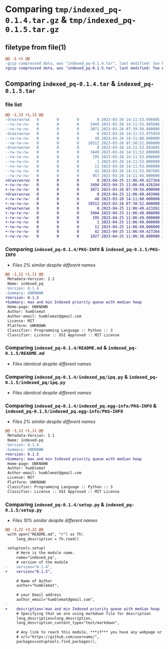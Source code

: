 # Comparing `tmp/indexed_pq-0.1.4.tar.gz` & `tmp/indexed_pq-0.1.5.tar.gz`

## filetype from file(1)

```diff
@@ -1 +1 @@
-gzip compressed data, was "indexed_pq-0.1.4.tar", last modified: Sun Mar 26 14:11:54 2023, max compression
+gzip compressed data, was "indexed_pq-0.1.5.tar", last modified: Tue Apr 25 11:06:49 2023, max compression
```

## Comparing `indexed_pq-0.1.4.tar` & `indexed_pq-0.1.5.tar`

### file list

```diff
@@ -1,13 +1,13 @@
-drwxrwxrwx   0        0        0        0 2023-03-26 14:11:53.996605 indexed_pq-0.1.4/
--rw-rw-rw-   0        0        0     3449 2023-03-26 14:11:53.995606 indexed_pq-0.1.4/PKG-INFO
--rw-rw-rw-   0        0        0     3071 2023-03-26 07:39:56.000000 indexed_pq-0.1.4/README.md
-drwxrwxrwx   0        0        0        0 2023-03-26 14:11:53.975959 indexed_pq-0.1.4/indexed_pq/
--rw-rw-rw-   0        0        0       48 2023-03-26 14:11:08.000000 indexed_pq-0.1.4/indexed_pq/__init__.py
--rw-rw-rw-   0        0        0    10512 2023-03-26 07:30:52.000000 indexed_pq-0.1.4/indexed_pq/ipq.py
-drwxrwxrwx   0        0        0        0 2023-03-26 14:11:53.993605 indexed_pq-0.1.4/indexed_pq.egg-info/
--rw-rw-rw-   0        0        0     3449 2023-03-26 14:11:53.000000 indexed_pq-0.1.4/indexed_pq.egg-info/PKG-INFO
--rw-rw-rw-   0        0        0      195 2023-03-26 14:11:53.000000 indexed_pq-0.1.4/indexed_pq.egg-info/SOURCES.txt
--rw-rw-rw-   0        0        0        1 2023-03-26 14:11:53.000000 indexed_pq-0.1.4/indexed_pq.egg-info/dependency_links.txt
--rw-rw-rw-   0        0        0       11 2023-03-26 14:11:53.000000 indexed_pq-0.1.4/indexed_pq.egg-info/top_level.txt
--rw-rw-rw-   0        0        0       42 2023-03-26 14:11:53.997605 indexed_pq-0.1.4/setup.cfg
--rw-rw-rw-   0        0        0      957 2023-03-26 14:11:45.000000 indexed_pq-0.1.4/setup.py
+drwxrwxrwx   0        0        0        0 2023-04-25 11:06:49.427264 indexed_pq-0.1.5/
+-rw-rw-rw-   0        0        0     3494 2023-04-25 11:06:49.426264 indexed_pq-0.1.5/PKG-INFO
+-rw-rw-rw-   0        0        0     3071 2023-03-26 07:39:56.000000 indexed_pq-0.1.5/README.md
+drwxrwxrwx   0        0        0        0 2023-04-25 11:06:49.403986 indexed_pq-0.1.5/indexed_pq/
+-rw-rw-rw-   0        0        0       48 2023-03-26 14:11:08.000000 indexed_pq-0.1.5/indexed_pq/__init__.py
+-rw-rw-rw-   0        0        0    10512 2023-03-26 07:30:52.000000 indexed_pq-0.1.5/indexed_pq/ipq.py
+drwxrwxrwx   0        0        0        0 2023-04-25 11:06:49.423261 indexed_pq-0.1.5/indexed_pq.egg-info/
+-rw-rw-rw-   0        0        0     3494 2023-04-25 11:06:49.000000 indexed_pq-0.1.5/indexed_pq.egg-info/PKG-INFO
+-rw-rw-rw-   0        0        0      195 2023-04-25 11:06:49.000000 indexed_pq-0.1.5/indexed_pq.egg-info/SOURCES.txt
+-rw-rw-rw-   0        0        0        1 2023-04-25 11:06:49.000000 indexed_pq-0.1.5/indexed_pq.egg-info/dependency_links.txt
+-rw-rw-rw-   0        0        0       11 2023-04-25 11:06:49.000000 indexed_pq-0.1.5/indexed_pq.egg-info/top_level.txt
+-rw-rw-rw-   0        0        0       42 2023-04-25 11:06:49.427264 indexed_pq-0.1.5/setup.cfg
+-rw-rw-rw-   0        0        0     1027 2023-04-25 11:06:38.000000 indexed_pq-0.1.5/setup.py
```

### Comparing `indexed_pq-0.1.4/PKG-INFO` & `indexed_pq-0.1.5/PKG-INFO`

 * *Files 2% similar despite different names*

```diff
@@ -1,11 +1,11 @@
 Metadata-Version: 2.1
 Name: indexed_pq
-Version: 0.1.4
-Summary: UNKNOWN
+Version: 0.1.5
+Summary: max and min Indexed priority queue with median heap 
 Home-page: UNKNOWN
 Author: humblemat
 Author-email: humblemat@gmail.com
 License: MIT
 Platform: UNKNOWN
 Classifier: Programming Language :: Python :: 3
 Classifier: License :: OSI Approved :: MIT License
```

### Comparing `indexed_pq-0.1.4/README.md` & `indexed_pq-0.1.5/README.md`

 * *Files identical despite different names*

### Comparing `indexed_pq-0.1.4/indexed_pq/ipq.py` & `indexed_pq-0.1.5/indexed_pq/ipq.py`

 * *Files identical despite different names*

### Comparing `indexed_pq-0.1.4/indexed_pq.egg-info/PKG-INFO` & `indexed_pq-0.1.5/indexed_pq.egg-info/PKG-INFO`

 * *Files 2% similar despite different names*

```diff
@@ -1,11 +1,11 @@
 Metadata-Version: 2.1
 Name: indexed-pq
-Version: 0.1.4
-Summary: UNKNOWN
+Version: 0.1.5
+Summary: max and min Indexed priority queue with median heap 
 Home-page: UNKNOWN
 Author: humblemat
 Author-email: humblemat@gmail.com
 License: MIT
 Platform: UNKNOWN
 Classifier: Programming Language :: Python :: 3
 Classifier: License :: OSI Approved :: MIT License
```

### Comparing `indexed_pq-0.1.4/setup.py` & `indexed_pq-0.1.5/setup.py`

 * *Files 10% similar despite different names*

```diff
@@ -3,22 +3,22 @@
 with open("README.md", "r") as fh:
     long_description = fh.read()
  
 setuptools.setup(
     # Here is the module name.
     name="indexed_pq",
     # version of the module
-    version="0.1.4",
+    version="0.1.5",
  
     # Name of Author
     author="humblemat",
  
     # your Email address
     author_email="humblemat@gmail.com",
- 
+    description='max and min Indexed priority queue with median heap ',
     # Specifying that we are using markdown file for description
     long_description=long_description,
     long_description_content_type="text/markdown",
  
     # Any link to reach this module, ***if*** you have any webpage or github profile
     # url="https://github.com/username/",
     packages=setuptools.find_packages(),
```

